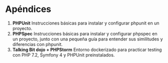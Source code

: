 # Apéndices

1. **PHPUnit** Instrucciones básicas para instalar y configurar phpunit en un proyecto.
2. **PHPSpec** Instrucciones básicas para instalar y configurar phpspec en un proyecto, junto con una pequeña guía para entender sus similitudes y diferencias con phpunit.
3. **Talking Bit dojo + PHPStorm** Entorno dockerizado para practicar testing con PHP 7.2, Symfony 4 y PHPUnit preinstalados.

